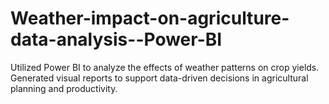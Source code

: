 # Weather-impact-on-agriculture-data-analysis--Power-BI
Utilized Power BI to analyze the effects of weather patterns on crop yields. Generated visual reports to support data-driven decisions in agricultural planning and productivity.
